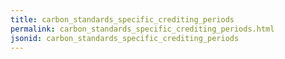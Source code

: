 ```yaml
---
title: carbon_standards_specific_crediting_periods
permalink: carbon_standards_specific_crediting_periods.html
jsonid: carbon_standards_specific_crediting_periods
---
```

